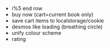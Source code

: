- i%5 end row
- buy now (cart=current book only)
- save cart  items to localstorage/cookie
- desmos like loading (breathing circle)
- unify colour scheme
- rating 